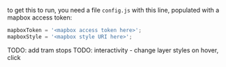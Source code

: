 to get this to run, you need a file `config.js` with this line, populated with a mapbox access token:

``` javascript
mapboxToken = '<mapbox access token here>';
mapboxStyle = '<mapbox style URI here>';
```

TODO: add tram stops
TODO: interactivity - change layer styles on hover, click
